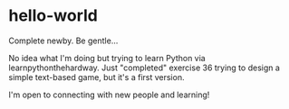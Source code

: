 # hello-world
Complete newby.  Be gentle...

No idea what I'm doing but trying to learn Python via learnpythonthehardway.
Just "completed" exercise 36 trying to design a simple text-based game, but it's a first version.

I'm open to connecting with new people and learning!
